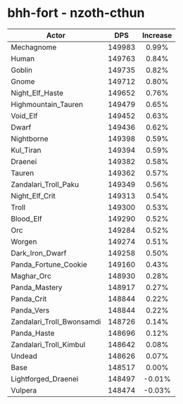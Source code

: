 # bhh-fort - nzoth-cthun
| Actor | DPS | Increase |
|---|:---:|:---:|
|Mechagnome|149983|0.99%|
|Human|149763|0.84%|
|Goblin|149735|0.82%|
|Gnome|149712|0.80%|
|Night_Elf_Haste|149652|0.76%|
|Highmountain_Tauren|149479|0.65%|
|Void_Elf|149452|0.63%|
|Dwarf|149436|0.62%|
|Nightborne|149398|0.59%|
|Kul_Tiran|149394|0.59%|
|Draenei|149382|0.58%|
|Tauren|149362|0.57%|
|Zandalari_Troll_Paku|149349|0.56%|
|Night_Elf_Crit|149313|0.54%|
|Troll|149300|0.53%|
|Blood_Elf|149290|0.52%|
|Orc|149284|0.52%|
|Worgen|149274|0.51%|
|Dark_Iron_Dwarf|149258|0.50%|
|Panda_Fortune_Cookie|149160|0.43%|
|Maghar_Orc|148930|0.28%|
|Panda_Mastery|148917|0.27%|
|Panda_Crit|148844|0.22%|
|Panda_Vers|148844|0.22%|
|Zandalari_Troll_Bwonsamdi|148726|0.14%|
|Panda_Haste|148696|0.12%|
|Zandalari_Troll_Kimbul|148642|0.08%|
|Undead|148626|0.07%|
|Base|148517|0.00%|
|Lightforged_Draenei|148497|-0.01%|
|Vulpera|148474|-0.03%|
